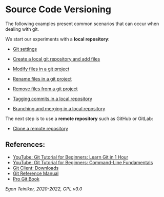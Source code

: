 # Source Code Versioning

The following examples present common scenarios that can occur when dealing with git.

We start our experiments with a **local repository**:

* [Git settings](doc/GitSettings.md)
* [Create a local git repository and add files](doc/CreateGitRepositoryAndAddFiles.md)
* [Modify files in a git project](doc/ModifyProjectFiles.md)
* [Rename files in a git project](doc/RenameProjectFiles.md)
* [Remove files from a git project](doc/RemoveProjectFiles.md)

* [Tagging commits in a local repository](doc/TaggingLocalRepository.md)
* [Branching and merging in a local repository](doc/BranchingLocalRepository.md)


The next step is to use a **remote repository** such as GitHub or GitLab:

* [Clone a remote repository](doc/CloneRemoteRepository.md)




## References:
* [YouTube: Git Tutorial for Beginners: Learn Git in 1 Hour](https://youtu.be/8JJ101D3knE)
* [YouTube: Git Tutorial for Beginners: Command-Line Fundamentals](https://youtu.be/HVsySz-h9r4)
* [Git Client: Downloads](https://git-scm.com/downloads)
* [Git Reference Manual](https://git-scm.com/docs)
* [Pro Git Book](https://git-scm.com/book/en/v2)

*Egon Teiniker, 2020-2022, GPL v3.0*
